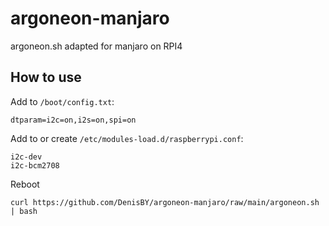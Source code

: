 # argoneon-manjaro
argoneon.sh adapted for manjaro on RPI4

## How to use
Add to `/boot/config.txt`:
```
dtparam=i2c=on,i2s=on,spi=on
```

Add to or create `/etc/modules-load.d/raspberrypi.conf`:
```
i2c-dev
i2c-bcm2708
```

Reboot

`curl https://github.com/DenisBY/argoneon-manjaro/raw/main/argoneon.sh | bash`